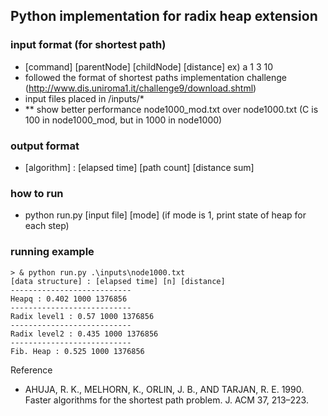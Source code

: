 ## Python implementation for radix heap extension

### input format (for shortest path)
 - [command] [parentNode] [childNode] [distance]
   ex) a 1 3 10
 - followed the format of shortest paths implementation challenge
   (http://www.dis.uniroma1.it/challenge9/download.shtml) 
 - input files placed in /inputs/*
 - ** show better performance node1000_mod.txt over node1000.txt
   (C is 100 in node1000_mod, but in 1000 in node1000)

### output format
 - [algorithm] : [elapsed time] [path count] [distance sum]

### how to run
 - python run.py [input file] [mode] (if mode is 1, print state of heap for each step)

### running example
~~~
> & python run.py .\inputs\node1000.txt
[data structure] : [elapsed time] [n] [distance]
---------------------------
Heapq : 0.402 1000 1376856
---------------------------
Radix level1 : 0.57 1000 1376856
---------------------------
Radix level2 : 0.435 1000 1376856
---------------------------
Fib. Heap : 0.525 1000 1376856
~~~

Reference
* AHUJA, R. K., MELHORN, K., ORLIN, J. B., AND TARJAN, R. E. 1990. Faster algorithms for the
shortest path problem. J. ACM 37, 213–223.
